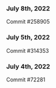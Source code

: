 ### July 8th, 2022

Commit #258905

### July 5th, 2022

Commit #314353


### July 4th, 2022

Commit #72281

